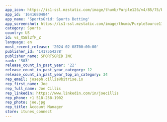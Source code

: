 ```yaml
---
app_icon: https://is1-ssl.mzstatic.com/image/thumb/Purple126/v4/85/75/b0/8575b058-ed4c-ee90-a0b0-6525c532fb8a/AppIcon-0-0-1x_U007emarketing-0-6-0-0-85-220.png/1024x1024bb.png
app_id: '1641680484'
app_name: 'SportsGrid: Sports Betting'
app_screenshot: https://is1-ssl.mzstatic.com/image/thumb/PurpleSource116/v4/38/8d/ad/388dad4a-e1dc-8a95-624d-47b3e5a24de6/b1a53d48-0a80-4c9c-ae73-6725b5af4e23_Apple_Large_-_1__U00282_U0029.png/1242x2688bb.png
category: Sports
country: US
id: vs_X5Bl2fF_Z
language: en
most_recent_release: '2024-02-08T00:00:00'
publisher_id: '1417554278'
publisher_name: SPORTSGRID INC
rank: '503'
release_count_in_past_year: '22'
release_count_in_past_year_category: 12
release_count_in_past_year_top_in_category: 34
rep_email: joseph.cillis@bitrise.io
rep_first_name: Joe
rep_full_name: Joe Cillis
rep_linkedin: https://www.linkedin.com/in/joecillis
rep_phone: +1 518-258-1902
rep_photo: joe.jpg
rep_title: Account Manager
store: itunes_connect
---
```

